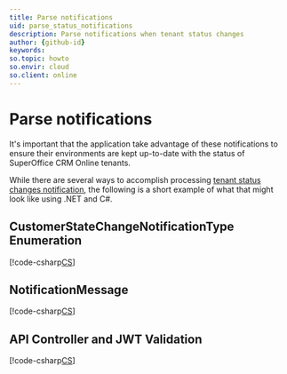 ```yaml
---
title: Parse notifications
uid: parse_status_notifications
description: Parse notifications when tenant status changes
author: {github-id}
keywords:
so.topic: howto
so.envir: cloud
so.client: online
---
```


# Parse notifications

It's important that the application take advantage of these notifications to ensure their environments are kept up-to-date with the status of SuperOffice CRM Online tenants.

While there are several ways to accomplish processing [tenant status changes notification][1], the following is a short example of what that might look like using .NET and C#.

## CustomerStateChangeNotificationType Enumeration

[!code-csharp[CS](includes/CustomerStateChangeNotificationType.cs)]

## NotificationMessage

[!code-csharp[CS](includes/NotificationMessage.cs)]

## API Controller and JWT Validation

[!code-csharp[CS](includes/ApiController.cs)]

<!-- Referenced links -->
[1]: notifications.md
